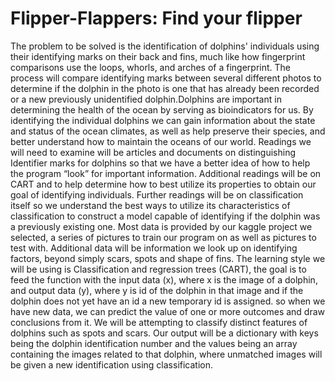 # Flipper-Flappers:    Find your flipper
The problem to be solved is the identification of dolphins' individuals using their identifying marks on their back and fins, much like how fingerprint comparisons use the loops, whorls, and arches of a fingerprint. The process will compare identifying marks between several different photos to determine if the dolphin in the photo is one that has already been recorded or a new previously unidentified dolphin.Dolphins are important in determining the health of the ocean by serving as bioindicators for us. By identifying the individual dolphins we can gain information about the state and status of the ocean climates, as well as help preserve their species, and better understand how to maintain the oceans of our world. Readings we will need to examine will be articles and documents on distinguishing Identifier marks for dolphins so that we have a better idea of how to help the program “look” for important information. Additional readings will be on CART and to help determine how to best utilize its properties to obtain our goal of identifying individuals. Further readings will be on classification itself so we understand the best ways to utilize its characteristics of classification to construct a model capable of identifying if the dolphin was a previously existing one. Most data is provided by our kaggle project we selected, a series of pictures to train our program on as well as pictures to test with. Additional data will be information we look up on identifying factors, beyond simply scars, spots and shape of fins. The learning style we will be using is Classification and regression trees (CART), the goal is to feed the function with the input data (x), where x is the image of a dolphin, and output data (y), where y is id of the dolphin in that image and if the dolphin does not yet have an id a new temporary id is assigned. so when we have new data, we can predict the value of one or more outcomes and draw conclusions from it. We will be attempting to classify distinct features of dolphins such as spots and scars. Our output will be a dictionary with keys being the dolphin identification number and the values being an array containing the images related to that dolphin, where unmatched images will be given a new identification using classification.
